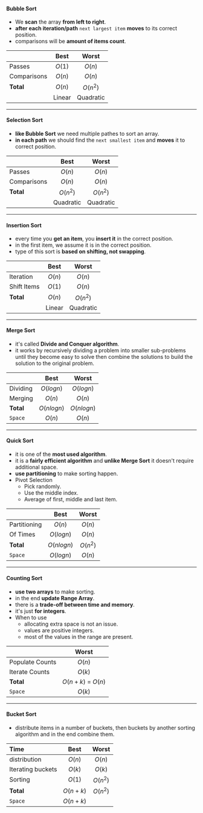 #### Bubble Sort
- We **scan** the array **from left to right**.
- **after each iteration/path** `next largest item` **moves** to its correct position.
- comparisons will be **amount of items count**.
 
|  | Best | Worst |
| :--- | :---: | :---: |
| Passes | $O(1)$ | $O(n)$ |
| Comparisons | $O(n)$ | $O(n)$ |
| **Total** | $O(n)$ | $O(n^2)$ |
| | Linear | Quadratic |

---
#### Selection Sort
- **like Bubble Sort** we need multiple pathes to sort an array.
- **in each path** we should find the `next smallest item` and **moves** it to correct position.

|  | Best | Worst |
| :--- | :---: | :---: |
| Passes | $O(n)$ | $O(n)$ |
| Comparisons | $O(n)$ | $O(n)$ |
| **Total** | $O(n^2)$ | $O(n^2)$ |
| | Quadratic | Quadratic |

---
#### Insertion Sort
- every time you **get an item**, you **insert it** in the correct position.
- in the first item, we assume it is in the correct position.
- type of this sort is **based on shifting, not swapping**.

|  | Best | Worst |
| :--- | :---: | :---: |
| Iteration | $O(n)$ | $O(n)$ |
| Shift Items | $O(1)$ | $O(n)$ |
| **Total** | $O(n)$ | $O(n^2)$ |
| | Linear | Quadratic |

---
#### Merge Sort
- it's called **Divide and Conquer algorithm**.
- it works by recursively dividing a problem into smaller sub-problems until they become easy to solve then combine the solutions to build the solution to the original problem.

|  | Best | Worst |
| :--- | :---: | :---: |
| Dividing | $O(log n)$ | $O(log n)$ |
| Merging | $O(n)$ | $O(n)$ |
| **Total** | $O(nlog n)$ | $O(nlog n)$ |
| `Space` | $O(n)$ | $O(n)$ |

---
#### Quick Sort
- it is one of the **most used algorithm**.
- it is a **fairly efficient algorithm** and **unlike Merge Sort** it doesn't require additional space.
- **use partitioning** to make sorting happen.
- Pivot Selection
    - Pick randomly.
    - Use the middle index.
    - Average of first, middle and last item.

|  | Best | Worst |
| :--- | :---: | :---: |
| Partitioning | $O(n)$ | $O(n)$ |
| Of Times | $O(log n)$ | $O(n)$ |
| **Total** | $O(nlog n)$ | $O(n^2)$ |
| `Space` | $O(log n)$ | $O(n)$ |

---
#### Counting Sort
- **use two arrays** to make sorting.
- in the end **update Range Array**.
- there is a **trade-off between time and memory**.
- it's just **for integers**.
- When to use
    - allocating extra space is not an issue.
    - values are positive integers.
    - most of the values in the range are present. 

|  | Worst |
| :--- | :---: |
| Populate Counts | $O(n)$ |
| Iterate Counts | $O(k)$ |
| **Total** | $O(n + k)$ = $O(n)$ |
| `Space` | $O(k)$ |

---
#### Bucket Sort
- distribute items in a number of buckets, then buckets by another sorting algorithm and in the end combine them.

| Time | Best | Worst |
| :--- | :---: | :---: |
| distribution | $O(n)$ | $O(n)$ |
| Iterating buckets | $O(k)$ | $O(k)$ |
| Sorting | $O(1)$ | $O(n^2)$ |
| **Total** | $O(n + k)$ | $O(n^2)$ |
| `Space` | $O(n + k)$ |